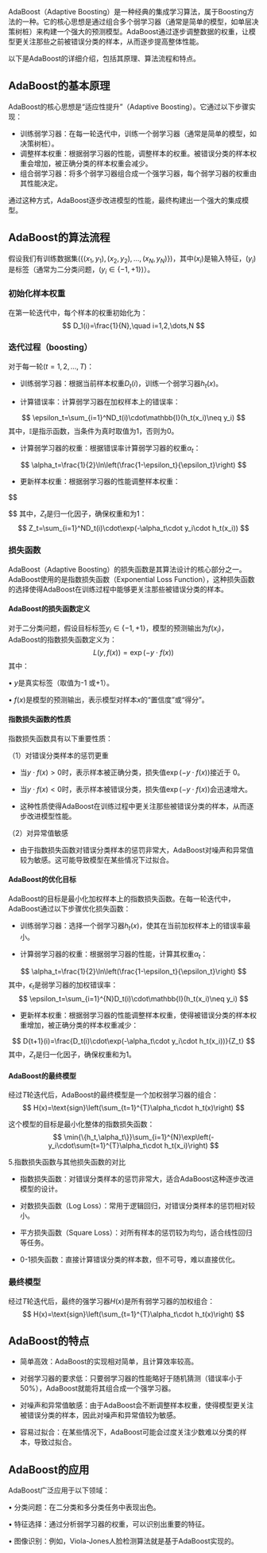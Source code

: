 AdaBoost（Adaptive Boosting）是一种经典的集成学习算法，属于Boosting方法的一种。它的核心思想是通过组合多个弱学习器（通常是简单的模型，如单层决策树桩）来构建一个强大的预测模型。AdaBoost通过逐步调整数据的权重，让模型更关注那些之前被错误分类的样本，从而逐步提高整体性能。

以下是AdaBoost的详细介绍，包括其原理、算法流程和特点。



## AdaBoost的基本原理
AdaBoost的核心思想是“适应性提升”（Adaptive Boosting）。它通过以下步骤实现：

- 训练弱学习器：在每一轮迭代中，训练一个弱学习器（通常是简单的模型，如决策树桩）。
- 调整样本权重：根据弱学习器的性能，调整样本的权重。被错误分类的样本权重会增加，被正确分类的样本权重会减少。
- 组合弱学习器：将多个弱学习器组合成一个强学习器，每个弱学习器的权重由其性能决定。

通过这种方式，AdaBoost逐步改进模型的性能，最终构建出一个强大的集成模型。



## AdaBoost的算法流程
假设我们有训练数据集$(\{(x_1,y_1),(x_2,y_2),\dots,(x_N,y_N)\})$，其中$(x_i)$是输入特征，$(y_i)$是标签（通常为二分类问题，$(y_i\in\{-1,+1\})$）。

### 初始化样本权重
在第一轮迭代中，每个样本的权重初始化为：
$$
D_1(i)=\frac{1}{N},\quad i=1,2,\dots,N
$$
### 迭代过程（boosting）
对于每一轮$(t=1,2,\dots,T)$：

- 训练弱学习器：根据当前样本权重$D_t(i)$，训练一个弱学习器$h_t(x)$。

- 计算错误率：计算弱学习器在加权样本上的错误率：

$$
\epsilon_t=\sum_{i=1}^ND_t(i)\cdot\mathbb{I}(h_t(x_i)\neq y_i)
$$
其中，$\mathbb{I}$是指示函数，当条件为真时取值为1，否则为0。

- 计算弱学习器的权重：根据错误率计算弱学习器的权重$\alpha_t$：

$$
\alpha_t=\frac{1}{2}\ln\left(\frac{1-\epsilon_t}{\epsilon_t}\right)
$$

- 更新样本权重：根据弱学习器的性能调整样本权重：

$$

$$
其中，$Z_t$是归一化因子，确保权重和为1：
$$
Z_t=\sum_{i=1}^ND_t(i)\cdot\exp(-\alpha_t\cdot y_i\cdot h_t(x_i))
$$
### 损失函数

AdaBoost（Adaptive Boosting）的损失函数是其算法设计的核心部分之一。AdaBoost使用的是指数损失函数（Exponential Loss Function），这种损失函数的选择使得AdaBoost在训练过程中能够更关注那些被错误分类的样本。

#### AdaBoost的损失函数定义

对于二分类问题，假设目标标签$y_i\in\{-1,+1\}$，模型的预测输出为$f(x_i)$，AdaBoost的指数损失函数定义为：
$$
L(y,f(x))=\exp(-y\cdot f(x))
$$
其中：

• $y$是真实标签（取值为-1 或+1）。

• $f(x)$是模型的预测输出，表示模型对样本$x$的“置信度”或“得分”。

#### 指数损失函数的性质

指数损失函数具有以下重要性质：


（1）对错误分类样本的惩罚更重

- 当$y\cdot f(x)>0$时，表示样本被正确分类，损失值$\exp(-y\cdot f(x))$接近于 0。

- 当$y\cdot f(x)<0$时，表示样本被错误分类，损失值$\exp(-y\cdot f(x))$会迅速增大。

- 这种性质使得AdaBoost在训练过程中更关注那些被错误分类的样本，从而逐步改进模型性能。



（2）对异常值敏感

- 由于指数损失函数对错误分类样本的惩罚非常大，AdaBoost对噪声和异常值较为敏感。这可能导致模型在某些情况下过拟合。


#### AdaBoost的优化目标

AdaBoost的目标是最小化加权样本上的指数损失函数。在每一轮迭代中，AdaBoost通过以下步骤优化损失函数：

- 训练弱学习器：选择一个弱学习器$h_t(x)$，使其在当前加权样本上的错误率最小。

- 计算弱学习器的权重：根据弱学习器的性能，计算其权重$\alpha_t$：

$$
\alpha_t=\frac{1}{2}\ln\left(\frac{1-\epsilon_t}{\epsilon_t}\right)
$$
其中，$\epsilon_t$是弱学习器的加权错误率：
$$
\epsilon_t=\sum_{i=1}^{N}D_t(i)\cdot\mathbb{I}(h_t(x_i)\neq y_i)
$$

- 更新样本权重：根据弱学习器的性能调整样本权重，使得被错误分类的样本权重增加，被正确分类的样本权重减少：

$$
D{t+1}(i)=\frac{D_t(i)\cdot\exp(-\alpha_t\cdot y_i\cdot h_t(x_i))}{Z_t}
$$
其中，$Z_t$是归一化因子，确保权重和为1。

#### AdaBoost的最终模型

经过$T$轮迭代后，AdaBoost的最终模型是一个加权弱学习器的组合：
$$
H(x)=\text{sign}\left(\sum_{t=1}^{T}\alpha_t\cdot h_t(x)\right)
$$


这个模型的目标是最小化整体的指数损失函数：
$$
\min{\{h_t,\alpha_t\}}\sum_{i=1}^{N}\exp\left(-y_i\cdot\sum{t=1}^{T}\alpha_t\cdot h_t(x_i)\right)
$$

5.指数损失函数与其他损失函数的对比

- 指数损失函数：对错误分类样本的惩罚非常大，适合AdaBoost这种逐步改进模型的设计。

- 对数损失函数（Log Loss）：常用于逻辑回归，对错误分类样本的惩罚相对较小。

- 平方损失函数（Square Loss）：对所有样本的惩罚较为均匀，适合线性回归等任务。

- 0-1损失函数：直接计算错误分类的样本数，但不可导，难以直接优化。




### 最终模型

经过$T$轮迭代后，最终的强学习器$H(x)$是所有弱学习器的加权组合：
$$
H(x)=\text{sign}\left(\sum_{t=1}^{T}\alpha_t\cdot h_t(x)\right)
$$


## AdaBoost的特点

- 简单高效：AdaBoost的实现相对简单，且计算效率较高。

- 对弱学习器的要求低：只要弱学习器的性能略好于随机猜测（错误率小于50%），AdaBoost就能将其组合成一个强学习器。

- 对噪声和异常值敏感：由于AdaBoost会不断调整样本权重，使得模型更关注被错误分类的样本，因此对噪声和异常值较为敏感。

- 容易过拟合：在某些情况下，AdaBoost可能会过度关注少数难以分类的样本，导致过拟合。




## AdaBoost的应用
AdaBoost广泛应用于以下领域：

• 分类问题：在二分类和多分类任务中表现出色。

• 特征选择：通过分析弱学习器的权重，可以识别出重要的特征。

• 图像识别：例如，Viola-Jones人脸检测算法就是基于AdaBoost实现的。

